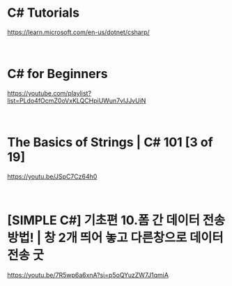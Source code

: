 # C# Tutorials

https://learn.microsoft.com/en-us/dotnet/csharp/

<br>

# C# for Beginners

https://youtube.com/playlist?list=PLdo4fOcmZ0oVxKLQCHpiUWun7vlJJvUiN

<br>

# The Basics of Strings | C# 101 [3 of 19]

https://youtu.be/JSpC7Cz64h0

<br>


# [SIMPLE C#] 기초편 10.폼 간 데이터 전송 방법! | 창 2개 띄어 놓고 다른창으로 데이터 전송 굿


https://youtu.be/7R5wp6a6xnA?si=p5oQYuzZW7J1qmiA
